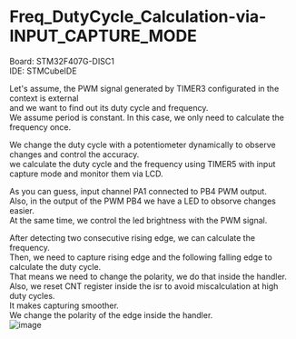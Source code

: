 # Freq_DutyCycle_Calculation-via-INPUT_CAPTURE_MODE
Board: STM32F407G-DISC1                          
IDE: STMCubeIDE                                                              

Let's assume, the PWM signal generated by TIMER3 configurated  in the context is external                                
and we want to find out its duty cycle and frequency.                                                    
We assume period is constant. In this case, we only need to calculate the frequency once.                                            
                                                                                                    
We change the duty cycle with a potentiometer dynamically to observe changes and control the accuracy.                
we calculate the duty cycle  and the frequency using TIMER5 with input capture mode and monitor them via LCD.                                      

As you can guess, input channel PA1 connected to PB4 PWM output.                                        
Also, in the output of the PWM PB4 we have a LED to obsorve changes easier.                                
At the same time, we control the led brightness with the PWM signal.

After detecting two consecutive rising edge, we can calculate the frequency.                                
Then, we need to capture rising edge and the following falling edge to calculate the duty cycle.                    
That means we need to change the polarity, we do that inside the handler.                
Also, we reset CNT register inside the isr to avoid miscalculation at high duty cycles.                                                  
It makes capturing smoother.                                    
We change the polarity of the edge inside the handler.                    
![image](https://github.com/user-attachments/assets/42d28e49-9f6c-430b-9e05-1fe8b3ad72c2)
